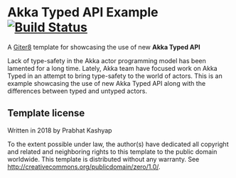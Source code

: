 # Akka Typed API Example [![Build Status](https://travis-ci.org/knoldus/akka-typed-seed.g8.svg?branch=master)](https://travis-ci.org/knoldus/akka-typed-seed.g8)

A [Giter8][g8] template for showcasing the use of new **Akka Typed API**

Lack of type-safety in the Akka actor programming model has been lamented for a long time. Lately, Akka team have focused work on Akka Typed in an attempt to bring type-safety to the world of actors. This is an example showcasing the use of new Akka Typed API along with the differences between typed and untyped actors.

Template license
----------------
Written in 2018 by Prabhat Kashyap

To the extent possible under law, the author(s) have dedicated all copyright and related
and neighboring rights to this template to the public domain worldwide.
This template is distributed without any warranty. See <http://creativecommons.org/publicdomain/zero/1.0/>.

[g8]: http://www.foundweekends.org/giter8/
